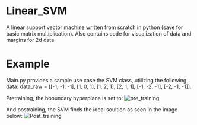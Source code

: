 # Linear_SVM
A linear support vector machine written from scratch in python (save for basic matrix multiplication). Also contains code for visualization of data and margins for 2d data.


# Example
Main.py provides a sample use case the SVM class, utilizing the following data:
data_raw = [[-1, -1, -1], [1, 0, 1], [1, 2, 1], [2, 1, 1], [-1, -2, -1], [-2, -1, -1]].

Pretraining, the bboundary hyperplane is set to:
![pre_training](https://github.com/user-attachments/assets/45775b2d-0f3c-40b5-8d86-affd332b2027)

And postraining, the SVM finds the ideal soultion as seen in the image below:
![Post_training](https://github.com/user-attachments/assets/6db37ef5-1ef3-470c-9b01-8ea338b8e95a)
